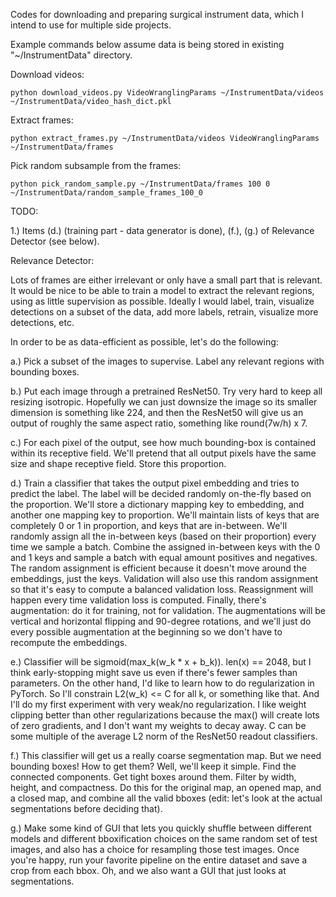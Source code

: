 Codes for downloading and preparing surgical instrument data, which I intend to use for multiple side projects.



Example commands below assume data is being stored in existing "~/InstrumentData" directory.



Download videos:

    python download_videos.py VideoWranglingParams ~/InstrumentData/videos ~/InstrumentData/video_hash_dict.pkl



Extract frames:

    python extract_frames.py ~/InstrumentData/videos VideoWranglingParams ~/InstrumentData/frames



Pick random subsample from the frames:

    python pick_random_sample.py ~/InstrumentData/frames 100 0 ~/InstrumentData/random_sample_frames_100_0



TODO:

1.) Items (d.) (training part - data generator is done), (f.), (g.) of Relevance Detector (see below).




Relevance Detector:

Lots of frames are either irrelevant or only have a small part that is relevant. It would be nice to be able to train a model to extract the relevant regions, using as little supervision as possible. Ideally I would label, train, visualize detections on a subset of the data, add more labels, retrain, visualize more detections, etc.

In order to be as data-efficient as possible, let's do the following:

a.) Pick a subset of the images to supervise. Label any relevant regions with bounding boxes.

b.) Put each image through a pretrained ResNet50. Try very hard to keep all resizing isotropic. Hopefully we can just downsize the image so its smaller dimension is something like 224, and then the ResNet50 will give us an output of roughly the same aspect ratio, something like round(7w/h) x 7.

c.) For each pixel of the output, see how much bounding-box is contained within its receptive field. We'll pretend that all output pixels have the same size and shape receptive field. Store this proportion.

d.) Train a classifier that takes the output pixel embedding and tries to predict the label. The label will be decided randomly on-the-fly based on the proportion. We'll store a dictionary mapping key to embedding, and another one mapping key to proportion. We'll maintain lists of keys that are completely 0 or 1 in proportion, and keys that are in-between. We'll randomly assign all the in-between keys (based on their proportion) every time we sample a batch. Combine the assigned in-between keys with the 0 and 1 keys and sample a batch with equal amount positives and negatives. The random assignment is efficient because it doesn't move around the embeddings, just the keys. Validation will also use this random assignment so that it's easy to compute a balanced validation loss. Reassignment will happen every time validation loss is computed. Finally, there's augmentation: do it for training, not for validation. The augmentations will be vertical and horizontal flipping and 90-degree rotations, and we'll just do every possible augmentation at the beginning so we don't have to recompute the embeddings.

e.) Classifier will be sigmoid(max_k(w_k * x + b_k)). len(x) == 2048, but I think early-stopping might save us even if there's fewer samples than parameters. On the other hand, I'd like to learn how to do regularization in PyTorch. So I'll constrain L2(w_k) <= C for all k, or something like that. And I'll do my first experiment with very weak/no regularization. I like weight clipping better than other regularizations because the max() will create lots of zero gradients, and I don't want my weights to decay away. C can be some multiple of the average L2 norm of the ResNet50 readout classifiers.

f.) This classifier will get us a really coarse segmentation map. But we need bounding boxes! How to get them? Well, we'll keep it simple. Find the connected components. Get tight boxes around them. Filter by width, height, and compactness. Do this for the original map, an opened map, and a closed map, and combine all the valid bboxes (edit: let's look at the actual segmentations before deciding that).

g.) Make some kind of GUI that lets you quickly shuffle between different models and different bboxification choices on the same random set of test images, and also has a choice for resampling those test images. Once you're happy, run your favorite pipeline on the entire dataset and save a crop from each bbox. Oh, and we also want a GUI that just looks at segmentations.
